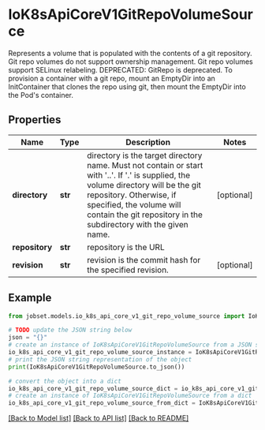 # IoK8sApiCoreV1GitRepoVolumeSource

Represents a volume that is populated with the contents of a git repository. Git repo volumes do not support ownership management. Git repo volumes support SELinux relabeling.  DEPRECATED: GitRepo is deprecated. To provision a container with a git repo, mount an EmptyDir into an InitContainer that clones the repo using git, then mount the EmptyDir into the Pod's container.

## Properties

Name | Type | Description | Notes
------------ | ------------- | ------------- | -------------
**directory** | **str** | directory is the target directory name. Must not contain or start with &#39;..&#39;.  If &#39;.&#39; is supplied, the volume directory will be the git repository.  Otherwise, if specified, the volume will contain the git repository in the subdirectory with the given name. | [optional] 
**repository** | **str** | repository is the URL | 
**revision** | **str** | revision is the commit hash for the specified revision. | [optional] 

## Example

```python
from jobset.models.io_k8s_api_core_v1_git_repo_volume_source import IoK8sApiCoreV1GitRepoVolumeSource

# TODO update the JSON string below
json = "{}"
# create an instance of IoK8sApiCoreV1GitRepoVolumeSource from a JSON string
io_k8s_api_core_v1_git_repo_volume_source_instance = IoK8sApiCoreV1GitRepoVolumeSource.from_json(json)
# print the JSON string representation of the object
print(IoK8sApiCoreV1GitRepoVolumeSource.to_json())

# convert the object into a dict
io_k8s_api_core_v1_git_repo_volume_source_dict = io_k8s_api_core_v1_git_repo_volume_source_instance.to_dict()
# create an instance of IoK8sApiCoreV1GitRepoVolumeSource from a dict
io_k8s_api_core_v1_git_repo_volume_source_from_dict = IoK8sApiCoreV1GitRepoVolumeSource.from_dict(io_k8s_api_core_v1_git_repo_volume_source_dict)
```
[[Back to Model list]](../README.md#documentation-for-models) [[Back to API list]](../README.md#documentation-for-api-endpoints) [[Back to README]](../README.md)


